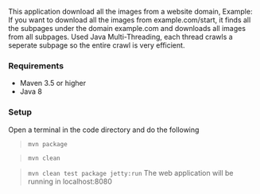This application download all the images from a website domain, Example: If you want to download all the images from example.com/start, it finds all the subpages under the domain example.com and downloads all images from all subpages. Used Java Multi-Threading, each thread crawls a seperate subpage so the entire crawl is very efficient. 

### Requirements

- Maven 3.5 or higher
- Java 8

### Setup
Open a terminal in the code directory and do the following

>`mvn package`

>`mvn clean`

>`mvn clean test package jetty:run`
The web application will be running in localhost:8080


